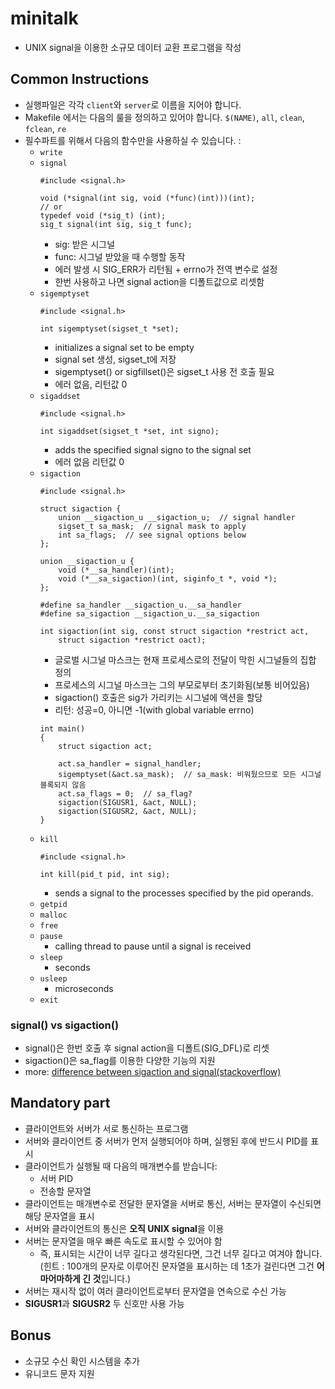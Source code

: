 # minitalk
- UNIX signal을 이용한 소규모 데이터 교환 프로그램을 작성

## Common Instructions
- 실행파일은 각각 `client`와 `server`로 이름을 지어야 합니다.
- Makefile 에서는 다음의 룰을 정의하고 있어야 합니다. `$(NAME)`, `all`, `clean`, `fclean`, `re`
- 필수파트를 위해서 다음의 함수만을 사용하실 수 있습니다. :
    - `write`
    - `signal`
        ```
        #include <signal.h>
        
        void (*signal(int sig, void (*func)(int)))(int);
        // or
        typedef void (*sig_t) (int);
        sig_t signal(int sig, sig_t func);
        ```
        - sig: 받은 시그널
        - func: 시그널 받았을 때 수행할 동작
        - 에러 발생 시 SIG_ERR가 리턴됨 + errno가 전역 변수로 설정
        - 한번 사용하고 나면 signal action을 디폴트값으로 리셋함
    - `sigemptyset`
        ```
        #include <signal.h>

        int sigemptyset(sigset_t *set);
        ```
        - initializes a signal set to be empty
        - signal set 생성, sigset_t에 저장
        - sigemptyset() or sigfillset()은 sigset_t 사용 전 호출 필요
        - 에러 없음, 리턴값 0
    - `sigaddset`
        ```
        #include <signal.h>

        int sigaddset(sigset_t *set, int signo);
        ```
        - adds the specified signal signo to the signal set
        - 에러 없음 리턴값 0
    - `sigaction`
        ```
        #include <signal.h>

        struct sigaction {
            union __sigaction_u __sigaction_u;  // signal handler
            sigset_t sa_mask;  // signal mask to apply
            int sa_flags;  // see signal options below
        };

        union __sigaction_u {
            void (*__sa_handler)(int);
            void (*__sa_sigaction)(int, siginfo_t *, void *);
        };

        #define sa_handler __sigaction_u.__sa_handler
        #define sa_sigaction __sigaction_u.__sa_sigaction

        int sigaction(int sig, const struct sigaction *restrict act,
            struct sigaction *restrict oact);
        ```
        - 글로벌 시그널 마스크는 현재 프로세스로의 전달이 막힌 시그널들의 집합 정의
        - 프로세스의 시그널 마스크는 그의 부모로부터 초기화됨(보통 비어있음)
        - sigaction() 호출은 sig가 가리키는 시그널에 액션을 할당
        - 리턴: 성공=0, 아니면 -1(with global variable errno)
        ```
        int main()
        {
            struct sigaction act;

	        act.sa_handler = signal_handler;
	        sigemptyset(&act.sa_mask);  // sa_mask: 비워뒀으므로 모든 시그널 블록되지 않음
	        act.sa_flags = 0;  // sa_flag?
	        sigaction(SIGUSR1, &act, NULL);
	        sigaction(SIGUSR2, &act, NULL);
        }
        ```
    - `kill`
        ```
        #include <signal.h>

        int kill(pid_t pid, int sig);
        ```
        - sends a signal to the processes specified by the pid operands.
    - `getpid`
    - `malloc`
    - `free`
    - `pause`
        - calling thread to pause until a signal is received
    - `sleep`
        - seconds
    - `usleep`
        - microseconds
    - `exit`

### signal() vs sigaction()
- signal()은 한번 호출 후 signal action을 디폴트(SIG_DFL)로 리셋
- sigaction()은 sa_flag를 이용한 다양한 기능의 지원
- more:  <a href="https://stackoverflow.com/questions/231912/what-is-the-difference-between-sigaction-and-signal">difference between sigaction and signal(stackoverflow)</a>

## Mandatory part
- 클라이언트와 서버가 서로 통신하는 프로그램
- 서버와 클라이언트 중 서버가 먼저 실행되어야 하며, 실행된 후에 반드시 PID를 표시
- 클라이언트가 실행될 때 다음의 매개변수를 받습니다:
    - 서버 PID
    - 전송할 문자열
- 클라이언트는 매개변수로 전달한 문자열을 서버로 통신, 서버는 문자열이 수신되면 해당 문자열을 표시
- 서버와 클라이언트의 통신은 **오직 UNIX signal**을 이용
- 서버는 문자열을 매우 빠른 속도로 표시할 수 있어야 함
	- 즉, 표시되는 시간이 너무 길다고 생각된다면, 그건 너무 길다고 여겨야 합니다. (힌트 : 100개의 문자로 이루어진 문자열을 표시하는 데 1초가 걸린다면 그건 **어마어마하게 긴 것**입니다.)
- 서버는 재시작 없이 여러 클라이언트로부터 문자열을 연속으로 수신 가능
- **SIGUSR1**과 **SIGUSR2** 두 신호만 사용 가능

## Bonus
- 소규모 수신 확인 시스템을 추가
- 유니코드 문자 지원